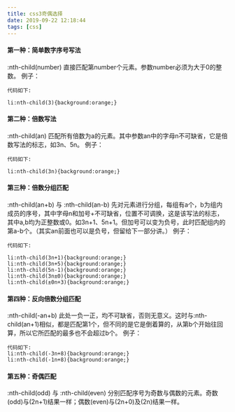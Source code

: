 ```yaml
---
title: css3奇偶选择
date: 2019-09-22 12:18:44
tags: [css]
---
```




#### 第一种：简单数字序号写法

:nth-child(number) 直接匹配第number个元素。参数number必须为大于0的整数。 例子：

```
代码如下:

li:nth-child(3){background:orange;}
```

#### 第二种：倍数写法

:nth-child(an) 匹配所有倍数为a的元素。其中参数an中的字母n不可缺省，它是倍数写法的标志，如3n、5n。 例子：

```
代码如下:

li:nth-child(3n){background:orange;}
```

<!--more-->

#### 第三种：倍数分组匹配

:nth-child(an+b) 与 :nth-child(an-b) 先对元素进行分组，每组有a个，b为组内成员的序号，其中字母n和加号+不可缺省，位置不可调换，这是该写法的标志，其中a,b均为正整数或0。如3n+1、5n+1。但加号可以变为负号，此时匹配组内的第a-b个。（其实an前面也可以是负号，但留给下一部分讲。） 例子：

```
代码如下:

li:nth-child(3n+1){background:orange;} 
li:nth-child(3n+5){background:orange;} 
li:nth-child(5n-1){background:orange;} 
li:nth-child(3n±0){background:orange;}
li:nth-child(±0n+3){background:orange;}
```

#### 第四种：反向倍数分组匹配

:nth-child(-an+b) 此处一负一正，均不可缺省，否则无意义。这时与:nth-child(an+1)相似，都是匹配第1个，但不同的是它是倒着算的，从第b个开始往回算，所以它所匹配的最多也不会超过b个。 例子：

```
代码如下:
li:nth-child(-3n+8){background:orange;}
li:nth-child(-1n+8){background:orange;}
```

#### 第五种：奇偶匹配

:nth-child(odd) 与 :nth-child(even) 分别匹配序号为奇数与偶数的元素。奇数(odd)与(2n+1)结果一样；偶数(even)与(2n+0)及(2n)结果一样。